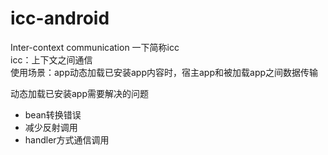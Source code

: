 # icc-android
Inter-context communication 一下简称icc<br>
 icc：上下文之间通信<br>
 使用场景：app动态加载已安装app内容时，宿主app和被加载app之间数据传输<br>
 
 动态加载已安装app需要解决的问题
 * bean转换错误
 * 减少反射调用
 * handler方式通信调用
 
